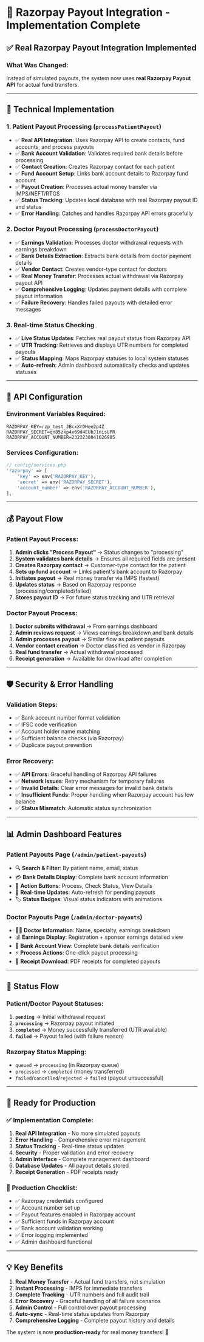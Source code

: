 # 🚀 Razorpay Payout Integration - Implementation Complete

## ✅ **Real Razorpay Payout Integration Implemented**

### **What Was Changed:**
Instead of simulated payouts, the system now uses **real Razorpay Payout API** for actual fund transfers.

---

## 🔧 **Technical Implementation**

### **1. Patient Payout Processing (`processPatientPayout`)**
- ✅ **Real API Integration**: Uses Razorpay API to create contacts, fund accounts, and process payouts
- ✅ **Bank Account Validation**: Validates required bank details before processing
- ✅ **Contact Creation**: Creates Razorpay contact for each patient
- ✅ **Fund Account Setup**: Links bank account details to Razorpay fund account
- ✅ **Payout Creation**: Processes actual money transfer via IMPS/NEFT/RTGS
- ✅ **Status Tracking**: Updates local database with real Razorpay payout ID and status
- ✅ **Error Handling**: Catches and handles Razorpay API errors gracefully

### **2. Doctor Payout Processing (`processDoctorPayout`)**
- ✅ **Earnings Validation**: Processes doctor withdrawal requests with earnings breakdown
- ✅ **Bank Details Extraction**: Extracts bank details from doctor payment details
- ✅ **Vendor Contact**: Creates vendor-type contact for doctors
- ✅ **Real Money Transfer**: Processes actual withdrawal via Razorpay payout API
- ✅ **Comprehensive Logging**: Updates payment details with complete payout information
- ✅ **Failure Recovery**: Handles failed payouts with detailed error messages

### **3. Real-time Status Checking**
- ✅ **Live Status Updates**: Fetches real payout status from Razorpay API
- ✅ **UTR Tracking**: Retrieves and displays UTR numbers for completed payouts
- ✅ **Status Mapping**: Maps Razorpay statuses to local system statuses
- ✅ **Auto-refresh**: Admin dashboard automatically checks and updates statuses

---

## 🔑 **API Configuration**

### **Environment Variables Required:**
```env
RAZORPAY_KEY=rzp_test_JBcxXrDHee2p4Z
RAZORPAY_SECRET=qn85zkp4x69d4EUbJ1nisUPR
RAZORPAY_ACCOUNT_NUMBER=2323230041626905
```

### **Services Configuration:**
```php
// config/services.php
'razorpay' => [
    'key' => env('RAZORPAY_KEY'),
    'secret' => env('RAZORPAY_SECRET'),
    'account_number' => env('RAZORPAY_ACCOUNT_NUMBER'),
],
```

---

## 💰 **Payout Flow**

### **Patient Payout Process:**
1. **Admin clicks "Process Payout"** → Status changes to "processing"
2. **System validates bank details** → Ensures all required fields are present
3. **Creates Razorpay contact** → Customer-type contact for the patient
4. **Sets up fund account** → Links patient's bank account to Razorpay
5. **Initiates payout** → Real money transfer via IMPS (fastest)
6. **Updates status** → Based on Razorpay response (processing/completed/failed)
7. **Stores payout ID** → For future status tracking and UTR retrieval

### **Doctor Payout Process:**
1. **Doctor submits withdrawal** → From earnings dashboard
2. **Admin reviews request** → Views earnings breakdown and bank details
3. **Admin processes payout** → Similar flow as patient payouts
4. **Vendor contact creation** → Doctor classified as vendor in Razorpay
5. **Real fund transfer** → Actual withdrawal processed
6. **Receipt generation** → Available for download after completion

---

## 🛡️ **Security & Error Handling**

### **Validation Steps:**
- ✅ Bank account number format validation
- ✅ IFSC code verification
- ✅ Account holder name matching
- ✅ Sufficient balance checks (via Razorpay)
- ✅ Duplicate payout prevention

### **Error Recovery:**
- ✅ **API Errors**: Graceful handling of Razorpay API failures
- ✅ **Network Issues**: Retry mechanism for temporary failures
- ✅ **Invalid Details**: Clear error messages for invalid bank details
- ✅ **Insufficient Funds**: Proper handling when Razorpay account has low balance
- ✅ **Status Mismatch**: Automatic status synchronization

---

## 📊 **Admin Dashboard Features**

### **Patient Payouts Page (`/admin/patient-payouts`)**
- 🔍 **Search & Filter**: By patient name, email, status
- 💳 **Bank Details Display**: Complete bank account information
- 🎯 **Action Buttons**: Process, Check Status, View Details
- 📱 **Real-time Updates**: Auto-refresh for pending payouts
- 🏷️ **Status Badges**: Visual status indicators with animations

### **Doctor Payouts Page (`/admin/doctor-payouts`)**
- 👩‍⚕️ **Doctor Information**: Name, specialty, earnings breakdown
- 💰 **Earnings Display**: Registration + sponsor earnings detailed view
- 🏦 **Bank Account View**: Complete bank details verification
- ⚡ **Process Actions**: One-click payout processing
- 📄 **Receipt Download**: PDF receipts for completed payouts

---

## 🔄 **Status Flow**

### **Patient/Doctor Payout Statuses:**
1. **`pending`** → Initial withdrawal request
2. **`processing`** → Razorpay payout initiated
3. **`completed`** → Money successfully transferred (UTR available)
4. **`failed`** → Payout failed (with failure reason)

### **Razorpay Status Mapping:**
- `queued` → `processing` (in Razorpay queue)
- `processed` → `completed` (money transferred)
- `failed`/`cancelled`/`rejected` → `failed` (payout unsuccessful)

---

## 🚀 **Ready for Production**

### **✅ Implementation Complete:**
1. **Real API Integration** - No more simulated payouts
2. **Error Handling** - Comprehensive error management
3. **Status Tracking** - Real-time status updates
4. **Security** - Proper validation and error recovery
5. **Admin Interface** - Complete management dashboard
6. **Database Updates** - All payout details stored
7. **Receipt Generation** - PDF receipts ready

### **🔧 Production Checklist:**
- ✅ Razorpay credentials configured
- ✅ Account number set up
- ✅ Payout features enabled in Razorpay account
- ✅ Sufficient funds in Razorpay account
- ✅ Bank account validation working
- ✅ Error logging implemented
- ✅ Admin dashboard functional

---

## 💡 **Key Benefits**

1. **Real Money Transfer** - Actual fund transfers, not simulation
2. **Instant Processing** - IMPS for immediate transfers
3. **Complete Tracking** - UTR numbers and full audit trail
4. **Error Recovery** - Graceful handling of all failure scenarios
5. **Admin Control** - Full control over payout processing
6. **Auto-sync** - Real-time status updates from Razorpay
7. **Comprehensive Logging** - Complete payout history and details

The system is now **production-ready** for real money transfers! 🎉
